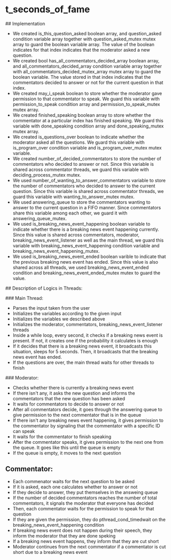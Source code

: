 # t_seconds_of_fame

## Implementation

- We created is_this_question_asked boolean array, and question_asked condition variable array together with question_asked_mutex mutex array to guard the boolean variable array. The value of the boolean indicates for that index indicates that the moderator asked a new question.
- We created bool has_all_commentators_decided_array boolean array, and all_commentators_decided_array condition variable array together with all_commentators_decided_mutex_array mutex array to guard the boolean variable. The value stored in that index indicates that the commentators decided to answer or not for the current question in that index. 
- We created may_i_speak boolean to store whether the moderator gave permission to that commentator to speak. We guard this variable with permission_to_speak condition array and permission_to_speak_mutex mutex array.
- We created finished_speaking boolean array to store whether the commentator at a particular index has finished speaking. We guard this variable with done_speaking condition array and done_speaking_mutex mutex array.
- We created is_questions_over boolean to indicate whether the moderator asked all the questions. We guard this variable with is_program_over condition variable and is_program_over_mutex mutex variable.
- We created number_of_decided_commentators to store the number of commentators who decided to answer or not. Since this variable is shared across commentator threads, we guard this variable with deciding_process_mutex mutex.
- We used number_of_wanting_to_answer_commentators variable to store the number of commentators who decided to answer to the current question. Since this variable is shared across commentator threads, we guard this variable with wanting_to_answer_mutex mutex.
- We used answering_queue to store the commentators wanting to answer to the current question in a FIFO manner. Since commentators share this variable among each other, we guard it with answering_queue_mutex.
- We used is_breaking_news_event_happening boolean variable to indicate whether there is a breaking news event happening currently. Since this value is shared across commentators, moderator, breaking_news_event_listener as well as the main thread, we guard this variable with breaking_news_event_happening condition variable and breaking_news_event_happening_mutex.
- We used is_breaking_news_event_ended boolean varible to indicate that the previous breaking news event has ended. Since this value is also shared across all threads, we used breaking_news_event_ended condition and breaking_news_event_ended_mutex mutex to guard the value.

## Description of Logics in Threads:

### Main Thread:
- Parses the input taken from the user
- Initializes the variables according to the given input
- Initializes the variables we described above
- Initializes the moderator, commentators, breaking_news_event_listener threads
- Inside a while loop, every second, it checks if a breaking news event is present. If not, it creates one if the probability it calculates is enough
- If it decides that there is a breaking news event, it broadcasts this situation, sleeps for 5 seconds. Then, it broadcasts that the breaking news event has ended.
- If the questions are over, the main thread waits for other threads to finish

### Moderator:
- Checks whether there is currently a breaking news event
- If there isn't any, it asks the new question and informs the commentators that the new question has been asked
- It waits for commentators to decide to answer or not
- After all commentators decide, it goes through the answering queue to give permission to the next commentator that is in the queue
- If there isn't any breaking news event happening, it gives permission to the commentator by signaling that the commentator with a specific ID can speak
- It waits for the commentator to finish speaking
- After the commentator speaks, it gives permission to the next one from the queue. It goes like this until the queue is empty
- If the queue is empty, it moves to the next question

## Commentator:
- Each commenator waits for the next question to be asked
- If it is asked, each one calculates whether to answer or not
- If they decide to answer, they put themselves in the answeing queue
- If the number of decided commentators reaches the number of total commentators, it signals the moderator that everyone has decided
- Then, each commentator waits for the permission to speak for that question
- If they are given the permission, they do pthread_cond_timedwait on the breaking_news_event_happening condition
- If breaking news event does not happen during their speech, they inform the moderator that they are done speking
- If a breaking news event happens, they inform that they are cut short
- Moderator continues from the next commentator if a commentator is cut short due to a breaking news event
